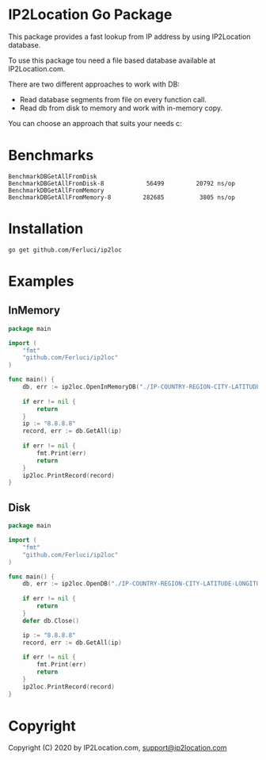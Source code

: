 IP2Location Go Package
======================

This package provides a fast lookup from IP address by using IP2Location database. 

To use this package tou need a file based database available at IP2Location.com. 

There are two different approaches to work with DB:
* Read database segments from file on every function call.
* Read db from disk to memory and work with in-memory copy.

You can choose an approach that suits your needs c:

Benchmarks
=======
```
BenchmarkDBGetAllFromDisk
BenchmarkDBGetAllFromDisk-8     	   56499	     20792 ns/op
BenchmarkDBGetAllFromMemory
BenchmarkDBGetAllFromMemory-8   	  282685	      3805 ns/op
```

Installation
=======

```
go get github.com/Ferluci/ip2loc
```

Examples
=======

InMemory
------

```go
package main

import (
	"fmt"
	"github.com/Ferluci/ip2loc"
)

func main() {
	db, err := ip2loc.OpenInMemoryDB("./IP-COUNTRY-REGION-CITY-LATITUDE-LONGITUDE-ZIPCODE-TIMEZONE-ISP-DOMAIN-NETSPEED-AREACODE-WEATHER-MOBILE-ELEVATION-USAGETYPE.BIN")
	
	if err != nil {
		return
	}
	ip := "8.8.8.8"
	record, err := db.GetAll(ip)
	
	if err != nil {
		fmt.Print(err)
		return
	}
	ip2loc.PrintRecord(record)
}
```
Disk
------
```go
package main

import (
	"fmt"
	"github.com/Ferluci/ip2loc"
)

func main() {
	db, err := ip2loc.OpenDB("./IP-COUNTRY-REGION-CITY-LATITUDE-LONGITUDE-ZIPCODE-TIMEZONE-ISP-DOMAIN-NETSPEED-AREACODE-WEATHER-MOBILE-ELEVATION-USAGETYPE.BIN")
	
	if err != nil {
		return
	}
	defer db.Close()

	ip := "8.8.8.8"
	record, err := db.GetAll(ip)
	
	if err != nil {
		fmt.Print(err)
		return
	}
	ip2loc.PrintRecord(record)
}
```
Copyright
=========

Copyright (C) 2020 by IP2Location.com, support@ip2location.com
